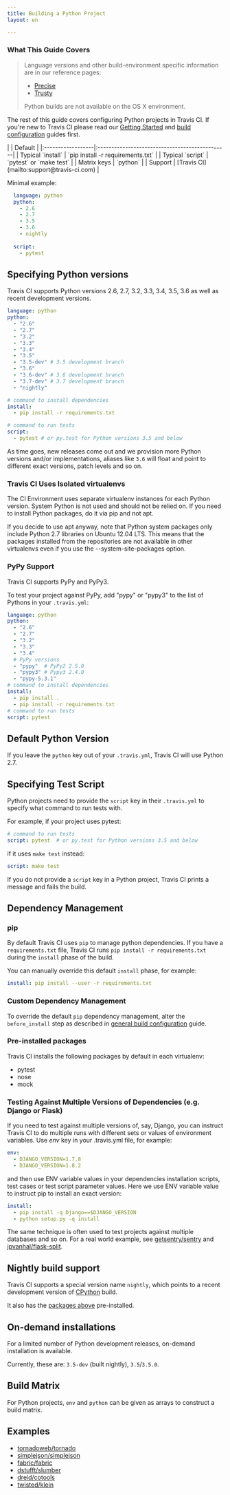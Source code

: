 ```yaml
---
title: Building a Python Project
layout: en

---
```


### What This Guide Covers

> Language versions and other build-environment specific
> information are in our reference pages:
>  * [Precise](/user/reference/precise/)
>  * [Trusty](/user/reference/trusty/)
>
> Python builds are not available on the OS X environment.

The rest of this guide covers configuring Python projects in Travis CI. If you're
new to Travis CI please read our [Getting Started](/user/getting-started/) and
[build configuration](/user/customizing-the-build/) guides first.

<div markdown="block" class="ataglance">
|                   | Default                                        |
|:------------------|:-----------------------------------------------|
| Typical `install` | `pip install -r requirements.txt`              |
| Typical `script`  | `pytest` or `make test`                        |
| Matrix keys       | `python`                                       |
| Support           | [Travis CI](mailto:support@travis-ci.com)      |

Minimal example:
 
```yaml
  language: python
  python:
    - 2.6
    - 2.7
    - 3.5
    - 3.6
    - nightly
    
  script:
    - pytest
```
</div>

<div id="toc"></div>

## Specifying Python versions

Travis CI supports Python versions 2.6, 2.7, 3.2, 3.3, 3.4, 3.5, 3.6 as well as recent development versions.

```yaml
language: python
python:
  - "2.6"
  - "2.7"
  - "3.2"
  - "3.3"
  - "3.4"
  - "3.5"
  - "3.5-dev" # 3.5 development branch
  - "3.6"
  - "3.6-dev" # 3.6 development branch
  - "3.7-dev" # 3.7 development branch
  - "nightly"

# command to install dependencies
install:
  - pip install -r requirements.txt

# command to run tests
script:
  - pytest # or py.test for Python versions 3.5 and below
```

As time goes, new releases come out and we provision more Python versions and/or implementations, aliases like `3.6` will float and point to different exact versions, patch levels and so on.

### Travis CI Uses Isolated virtualenvs

The CI Environment uses separate virtualenv instances for each Python version. System Python is not used and should not be relied on. If you need to install Python packages, do it via pip and not apt.

If you decide to use apt anyway, note that Python system packages only include Python 2.7 libraries on Ubuntu 12.04 LTS. This means that the packages installed from the repositories are not available in other virtualenvs even if you use the --system-site-packages option.

### PyPy Support

Travis CI supports PyPy and PyPy3.

To test your project against PyPy, add "pypy" or "pypy3" to the list of Pythons in your `.travis.yml`:

```yaml
language: python
python:
  - "2.6"
  - "2.7"
  - "3.2"
  - "3.3"
  - "3.4"
  # PyPy versions
  - "pypy"  # PyPy2 2.5.0
  - "pypy3" # Pypy3 2.4.0
  - "pypy-5.3.1"
# command to install dependencies
install:
  - pip install .
  - pip install -r requirements.txt
# command to run tests
script: pytest
```

## Default Python Version

If you leave the `python` key out of your `.travis.yml`, Travis CI will use Python 2.7.

## Specifying Test Script

Python projects need to provide the `script` key in their `.travis.yml` to
specify what command to run tests with.

For example, if your project uses pytest:

```yaml
# command to run tests
script: pytest  # or py.test for Python versions 3.5 and below
```

if it uses `make test` instead:

```yaml
script: make test
```

If you do not provide a `script` key in a Python project, Travis CI prints a
message and fails the build.

## Dependency Management

### pip

By default Travis CI uses `pip` to manage python dependencies. If you have a
`requirements.txt` file, Travis CI runs `pip install -r requirements.txt`
during the `install` phase of the build.

You can manually override this default `install` phase, for example:

```yaml
install: pip install --user -r requirements.txt
```

### Custom Dependency Management

To override the default `pip` dependency management, alter the `before_install`
step as described in [general build
configuration](/user/customizing-the-build/#Customizing-the-Installation-Step) guide.

### Pre-installed packages

Travis CI installs the following packages by default in each virtualenv:

- pytest
- nose
- mock

### Testing Against Multiple Versions of Dependencies (e.g. Django or Flask)

If you need to test against multiple versions of, say, Django, you can instruct Travis CI to do multiple runs with different sets or values of environment variables. Use *env* key in your .travis.yml file, for example:

```yaml
env:
  - DJANGO_VERSION=1.7.8
  - DJANGO_VERSION=1.8.2
```

and then use ENV variable values in your dependencies installation scripts, test cases or test script parameter values. Here we use ENV variable value to instruct pip to install an exact version:

```yaml
install:
  - pip install -q Django==$DJANGO_VERSION
  - python setup.py -q install
```

The same technique is often used to test projects against multiple databases and so on. For a real world example, see [getsentry/sentry](https://github.com/getsentry/sentry/blob/master/.travis.yml) and [jpvanhal/flask-split](https://github.com/jpvanhal/flask-split/blob/master/.travis.yml).

## Nightly build support

Travis CI supports a special version name `nightly`, which points to
a recent development version of [CPython](https://bitbucket.org/mirror/cpython) build.

It also has the [packages above](#Pre-installed-packages) pre-installed.

## On-demand installations

For a limited number of Python development releases, on-demand installation is available.

Currently, these are: `3.5-dev` (built nightly), `3.5`/`3.5.0`.

## Build Matrix

For Python projects, `env` and `python` can be given as arrays
to construct a build matrix.

## Examples

- [tornadoweb/tornado](https://github.com/tornadoweb/tornado/blob/master/.travis.yml)
- [simplejson/simplejson](https://github.com/simplejson/simplejson/blob/master/.travis.yml)
- [fabric/fabric](http://github.com/fabric/fabric/blob/master/.travis.yml)
- [dstufft/slumber](https://github.com/dstufft/slumber/blob/master/.travis.yml)
- [dreid/cotools](https://github.com/dreid/cotools/blob/master/.travis.yml)
- [twisted/klein](https://github.com/twisted/klein/blob/master/.travis.yml)
